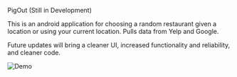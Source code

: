 PigOut
(Still in Development)

This is an android application for choosing a random restaurant given a location or using your current location.  Pulls data from Yelp and Google.

Future updates will bring a cleaner UI, increased functionality and reliability, and cleaner code.

![Demo](Demo.gif)
